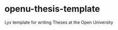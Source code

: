 openu-thesis-template
=====================

Lyx template for writing Theses at the Open University

